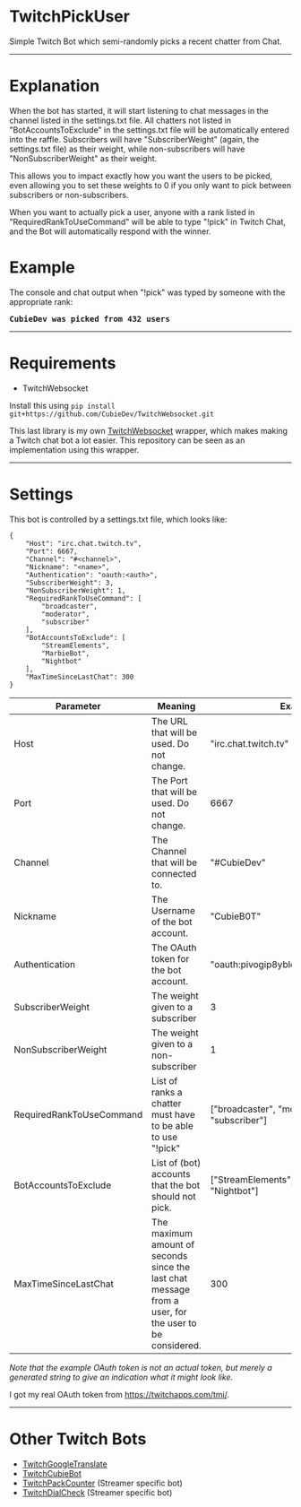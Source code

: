 # TwitchPickUser
Simple Twitch Bot which semi-randomly picks a recent chatter from Chat.

---
# Explanation
When the bot has started, it will start listening to chat messages in the channel listed in the settings.txt file. All chatters not listed in "BotAccountsToExclude" in the settings.txt file will be automatically entered into the raffle. Subscribers will have "SubscriberWeight" (again, the settings.txt file) as their weight, while non-subscribers will have "NonSubscriberWeight" as their weight. 

This allows you to impact exactly how you want the users to be picked, even allowing you to set these weights to 0 if you only want to pick between subscribers or non-subscribers.

When you want to actually pick a user, anyone with a rank listed in "RequiredRankToUseCommand" will be able to type "!pick" in Twitch Chat, and the Bot will automatically respond with the winner.

# Example

The console and chat output when "!pick" was typed by someone with the appropriate rank:
<pre>
<b>CubieDev was picked from 432 users</b>
</pre>

---

# Requirements
* TwitchWebsocket

Install this using `pip install git+https://github.com/CubieDev/TwitchWebsocket.git`

This last library is my own [TwitchWebsocket](https://github.com/CubieDev/TwitchWebsocket) wrapper, which makes making a Twitch chat bot a lot easier.
This repository can be seen as an implementation using this wrapper.

---

# Settings
This bot is controlled by a settings.txt file, which looks like:
```
{
    "Host": "irc.chat.twitch.tv",
    "Port": 6667,
    "Channel": "#<channel>",
    "Nickname": "<name>",
    "Authentication": "oauth:<auth>",
    "SubscriberWeight": 3,
    "NonSubscriberWeight": 1,
    "RequiredRankToUseCommand": [
        "broadcaster",
        "moderator",
        "subscriber"
    ],
    "BotAccountsToExclude": [
        "StreamElements",
        "MarbieBot",
        "Nightbot"
    ],
    "MaxTimeSinceLastChat": 300
}
```

| **Parameter**        | **Meaning** | **Example** |
| -------------------- | ----------- | ----------- |
| Host                 | The URL that will be used. Do not change.                         | "irc.chat.twitch.tv" |
| Port                 | The Port that will be used. Do not change.                        | 6667 |
| Channel              | The Channel that will be connected to.                            | "#CubieDev" |
| Nickname             | The Username of the bot account.                                  | "CubieB0T" |
| Authentication       | The OAuth token for the bot account.                              | "oauth:pivogip8ybletucqdz4pkhag6itbax" |
| SubscriberWeight     | The weight given to a subscriber | 3 |
| NonSubscriberWeight  | The weight given to a non-subscriber | 1 |
| RequiredRankToUseCommand | List of ranks a chatter must have to  be able to use "!pick" | ["broadcaster", "moderator", "subscriber"] |
| BotAccountsToExclude | List of (bot) accounts that the bot should not pick. | ["StreamElements", "MarbieBot", "Nightbot"] |
| MaxTimeSinceLastChat | The maximum amount of seconds since the last chat message from a user, for the user to be considered. | 300 | 

*Note that the example OAuth token is not an actual token, but merely a generated string to give an indication what it might look like.*

I got my real OAuth token from https://twitchapps.com/tmi/.

---

# Other Twitch Bots

* [TwitchGoogleTranslate](https://github.com/CubieDev/TwitchGoogleTranslate)
* [TwitchCubieBot](https://github.com/CubieDev/TwitchCubieBot)
* [TwitchPackCounter](https://github.com/CubieDev/TwitchPackCounter) (Streamer specific bot)
* [TwitchDialCheck](https://github.com/CubieDev/TwitchDialCheck) (Streamer specific bot)
